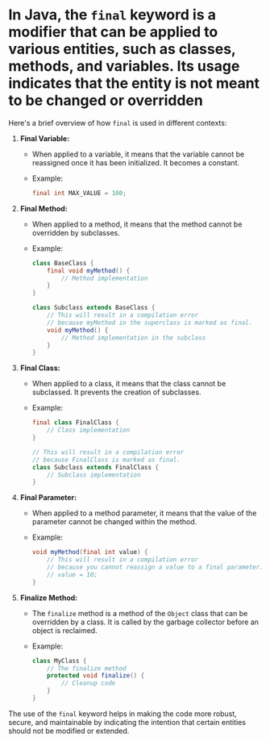 # In Java, the `final` keyword is a modifier that can be applied to various entities, such as classes, methods, and variables. Its usage indicates that the entity is not meant to be changed or overridden

Here's a brief overview of how `final` is used in different contexts:

1. **Final Variable:**
   - When applied to a variable, it means that the variable cannot be reassigned once it has been initialized. It becomes a constant.
   - Example:

     ```java
     final int MAX_VALUE = 100;
     ```

2. **Final Method:**
   - When applied to a method, it means that the method cannot be overridden by subclasses.
   - Example:

     ```java
     class BaseClass {
         final void myMethod() {
             // Method implementation
         }
     }

     class Subclass extends BaseClass {
         // This will result in a compilation error
         // because myMethod in the superclass is marked as final.
         void myMethod() {
             // Method implementation in the subclass
         }
     }
     ```

3. **Final Class:**
   - When applied to a class, it means that the class cannot be subclassed. It prevents the creation of subclasses.
   - Example:

     ```java
     final class FinalClass {
         // Class implementation
     }

     // This will result in a compilation error
     // because FinalClass is marked as final.
     class Subclass extends FinalClass {
         // Subclass implementation
     }
     ```

4. **Final Parameter:**
   - When applied to a method parameter, it means that the value of the parameter cannot be changed within the method.
   - Example:

     ```java
     void myMethod(final int value) {
         // This will result in a compilation error
         // because you cannot reassign a value to a final parameter.
         // value = 10;
     }
     ```

5. **Finalize Method:**
   - The `finalize` method is a method of the `Object` class that can be overridden by a class. It is called by the garbage collector before an object is reclaimed.
   - Example:

     ```java
     class MyClass {
         // The finalize method
         protected void finalize() {
             // Cleanup code
         }
     }
     ```

The use of the `final` keyword helps in making the code more robust, secure, and maintainable by indicating the intention that certain entities should not be modified or extended.
